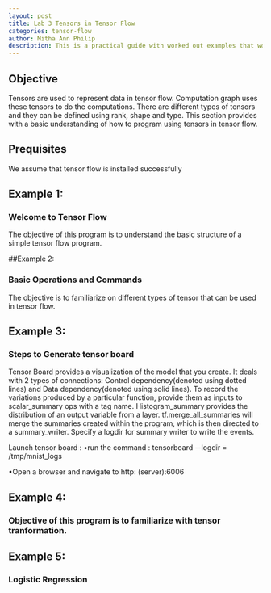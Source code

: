 ```yaml
---
layout: post
title: Lab 3 Tensors in Tensor Flow  
categories: tensor-flow
author: Mitha Ann Philip
description: This is a practical guide with worked out examples that would help you familiarize with Tensor Flow.
---
```

## Objective
Tensors are used to represent data in tensor flow. Computation graph uses these tensors to do the computations. There are different 
types of tensors and they can be defined using rank, shape and type. This section provides with a basic understanding of how to program 
using tensors in tensor flow. 

## Prequisites
We assume that tensor flow is installed successfully

## Example 1: 
### Welcome to Tensor Flow 
The objective of this program is to understand the basic structure of a simple tensor flow program.

##Example 2: 
### Basic Operations and Commands
The objective is to familiarize on different types of tensor that can be used in tensor flow.

## Example 3: 
### Steps to Generate tensor board

Tensor Board provides a visualization of the model that you create. It deals with 2 types of connections: Control dependency(denoted using dotted lines) and Data dependency(denoted using solid lines). To record the variations produced by a particular function, provide them as inputs to scalar_summary ops with a tag name. Histogram_summary provides the distribution of an output variable from a layer. tf.merge_all_summaries will merge the summaries created within the program, which is then directed to a summary_writer. Specify a logdir for summary writer to write the events.

Launch tensor board :
•run the command :   tensorboard --logdir = /tmp/mnist_logs 

•Open a browser and navigate to   http: (server):6006

## Example 4: 
### Objective of this program is to familiarize with tensor tranformation. 

## Example 5: 
### Logistic Regression 




